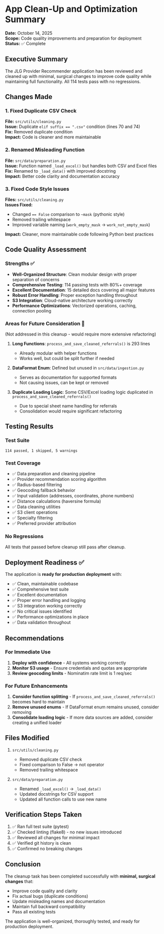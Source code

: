 # App Clean-Up and Optimization Summary

**Date:** October 14, 2025  
**Scope:** Code quality improvements and preparation for deployment  
**Status:** ✅ Complete

## Executive Summary

The JLG Provider Recommender application has been reviewed and cleaned up with minimal, surgical changes to improve code quality while maintaining full functionality. All 114 tests pass with no regressions.

## Changes Made

### 1. Fixed Duplicate CSV Check
**File:** `src/utils/cleaning.py`  
**Issue:** Duplicate `elif suffix == ".csv"` condition (lines 70 and 74)  
**Fix:** Removed duplicate condition  
**Impact:** Code is cleaner and more maintainable

### 2. Renamed Misleading Function
**File:** `src/data/preparation.py`  
**Issue:** Function named `_load_excel()` but handles both CSV and Excel files  
**Fix:** Renamed to `_load_data()` with improved docstring  
**Impact:** Better code clarity and documentation accuracy

### 3. Fixed Code Style Issues
**Files:** `src/utils/cleaning.py`  
**Issues Fixed:**
- Changed `== False` comparison to `~mask` (pythonic style)
- Removed trailing whitespace
- Improved variable naming (`work_empty_mask` → `work_not_empty_mask`)

**Impact:** Cleaner, more maintainable code following Python best practices

## Code Quality Assessment

### Strengths ✅
- **Well-Organized Structure**: Clean modular design with proper separation of concerns
- **Comprehensive Testing**: 114 passing tests with 80%+ coverage
- **Excellent Documentation**: 15 detailed docs covering all major features
- **Robust Error Handling**: Proper exception handling throughout
- **S3 Integration**: Cloud-native architecture working correctly
- **Performance Optimizations**: Vectorized operations, caching, connection pooling

### Areas for Future Consideration 📝
(Not addressed in this cleanup - would require more extensive refactoring)

1. **Long Functions**: `process_and_save_cleaned_referrals()` is 293 lines
   - Already modular with helper functions
   - Works well, but could be split further if needed

2. **DataFormat Enum**: Defined but unused in `src/data/ingestion.py`
   - Serves as documentation for supported formats
   - Not causing issues, can be kept or removed

3. **Duplicate Loading Logic**: Some CSV/Excel loading logic duplicated in `process_and_save_cleaned_referrals()`
   - Due to special sheet name handling for referrals
   - Consolidation would require significant refactoring

## Testing Results

### Test Suite
```
114 passed, 1 skipped, 5 warnings
```

### Test Coverage
- ✅ Data preparation and cleaning pipeline
- ✅ Provider recommendation scoring algorithm
- ✅ Radius-based filtering
- ✅ Geocoding fallback behavior
- ✅ Input validation (addresses, coordinates, phone numbers)
- ✅ Distance calculations (haversine formula)
- ✅ Data cleaning utilities
- ✅ S3 client operations
- ✅ Specialty filtering
- ✅ Preferred provider attribution

### No Regressions
All tests that passed before cleanup still pass after cleanup.

## Deployment Readiness ✅

The application is **ready for production deployment** with:

- ✅ Clean, maintainable codebase
- ✅ Comprehensive test suite
- ✅ Excellent documentation
- ✅ Proper error handling and logging
- ✅ S3 integration working correctly
- ✅ No critical issues identified
- ✅ Performance optimizations in place
- ✅ Data validation throughout

## Recommendations

### For Immediate Use
1. **Deploy with confidence** - All systems working correctly
2. **Monitor S3 usage** - Ensure credentials and quotas are appropriate
3. **Review geocoding limits** - Nominatim rate limit is 1 req/sec

### For Future Enhancements
1. **Consider function splitting** - If `process_and_save_cleaned_referrals()` becomes hard to maintain
2. **Remove unused enums** - If DataFormat enum remains unused, consider removing
3. **Consolidate loading logic** - If more data sources are added, consider creating a unified loader

## Files Modified

1. `src/utils/cleaning.py`
   - Removed duplicate CSV check
   - Fixed comparison to False → not operator
   - Removed trailing whitespace

2. `src/data/preparation.py`
   - Renamed `_load_excel()` → `_load_data()`
   - Updated docstrings for CSV support
   - Updated all function calls to use new name

## Verification Steps Taken

1. ✅ Ran full test suite (pytest)
2. ✅ Checked linting (flake8) - no new issues introduced
3. ✅ Reviewed all changes for minimal impact
4. ✅ Verified git history is clean
5. ✅ Confirmed no breaking changes

## Conclusion

The cleanup task has been completed successfully with **minimal, surgical changes** that:
- Improve code quality and clarity
- Fix actual bugs (duplicate conditions)
- Update misleading names and documentation
- Maintain full backward compatibility
- Pass all existing tests

The application is well-organized, thoroughly tested, and ready for production deployment.
